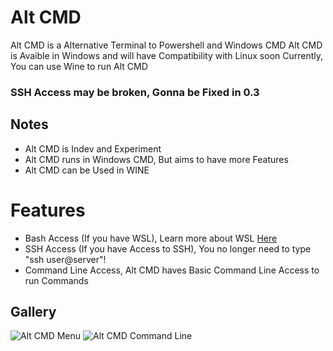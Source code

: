 # Alt CMD
Alt CMD is a Alternative Terminal to Powershell and Windows CMD
Alt CMD is Avaible in Windows and will have Compatibility with Linux soon
Currently, You can use Wine to run Alt CMD
### SSH Access may be broken, Gonna be Fixed in 0.3
## Notes
- Alt CMD is Indev and Experiment
- Alt CMD runs in Windows CMD, But aims to have more Features
- Alt CMD can be Used in WINE
# Features
- Bash Access (If you have WSL), Learn more about WSL <a href="https://docs.microsoft.com/en-us/windows/wsl/">Here</a>
- SSH Access (If you have Access to SSH), You no longer need to type "ssh user@server"!
- Command Line Access, Alt CMD haves Basic Command Line Access to run Commands
## Gallery
![Alt CMD Menu](https://user-images.githubusercontent.com/95140308/184450621-e5ca27cd-2827-4c56-bef3-f144956b180c.png)
![Alt CMD Command Line](https://user-images.githubusercontent.com/95140308/184450678-42ac058b-6d3e-414f-807e-80ce8cfe5119.png)

